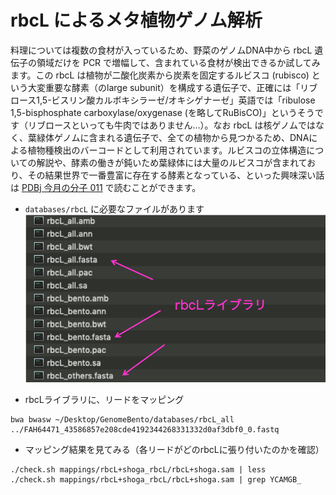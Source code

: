 # rbcL によるメタ植物ゲノム解析

料理については複数の食材が入っているため、野菜のゲノムDNA中から rbcL 遺伝子の領域だけを PCR で増幅して、含まれている食材が検出できるか試してみます。この rbcL は植物が二酸化炭素から炭素を固定するルビスコ (rubisco) という大変重要な酵素（のlarge subunit）を構成する遺伝子で、正確には「リブロース1,5-ビスリン酸カルボキシラーゼ/オキシゲナーゼ」英語では「ribulose 1,5-bisphosphate carboxylase/oxygenase (を略してRuBisCO)」というそうです（リブロースといっても牛肉ではありません…）。なお rbcL は核ゲノムではなく、葉緑体ゲノムに含まれる遺伝子で、全ての植物から見つかるため、DNAによる植物種検出のバーコードとして利用されています。ルビスコの立体構造についての解説や、酵素の働きが鈍いため葉緑体には大量のルビスコが含まれており、その結果世界で一番豊富に存在する酵素となっている、といった興味深い話は [PDBj 今月の分子 011](https://pdbj.org/mom/11) で読むことができます。


- `databases/rbcL` に必要なファイルがあります
![filelist](https://github.com/ktym/GenomeBento/blob/master/images/imag.png "サンプル")

- rbcLライブラリに、リードをマッピング
```
bwa bwasw ~/Desktop/GenomeBento/databases/rbcL_all ../FAH64471_43586857e208cde4192344268331332d0af3dbf0_0.fastq 
```
- マッピング結果を見てみる（各リードがどのrbcLに張り付いたのかを確認）
```
./check.sh mappings/rbcL+shoga_rbcL/rbcL+shoga.sam | less
./check.sh mappings/rbcL+shoga_rbcL/rbcL+shoga.sam | grep YCAMGB_
```

